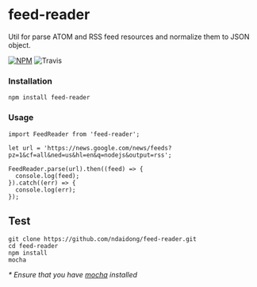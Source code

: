 # feed-reader
Util for parse ATOM and RSS feed resources and normalize them to JSON object.

 [![NPM](https://badge.fury.io/js/feed-reader.svg)](https://badge.fury.io/js/feed-reader)
 ![Travis](https://travis-ci.org/techpush/feed-reader.svg?branch=master)

### Installation

```
npm install feed-reader
```

### Usage

```
import FeedReader from 'feed-reader';

let url = 'https://news.google.com/news/feeds?pz=1&cf=all&ned=us&hl=en&q=nodejs&output=rss';

FeedReader.parse(url).then((feed) => {
  console.log(feed);
}).catch((err) => {
  console.log(err);
});
```


## Test

```
git clone https://github.com/ndaidong/feed-reader.git
cd feed-reader
npm install
mocha
```

 _* Ensure that you have [mocha](https://mochajs.org/) installed_
